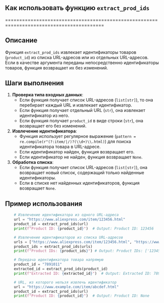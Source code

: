 ## Как использовать функцию `extract_prod_ids`
=========================================================================================

Описание
-------------------------
Функция `extract_prod_ids` извлекает идентификаторы товаров (`product_id`) из списка URL-адресов или из отдельных URL-адресов. 
Если в качестве аргумента переданы непосредственно идентификаторы товаров, функция возвращает их без изменений.

Шаги выполнения
-------------------------
1. **Проверка типа входных данных**:  
    - Если функция получает список URL-адресов (`list[str]`), то она перебирает каждый URL и извлекает идентификатор.
    - Если функция получает отдельный URL (`str`), она извлекает идентификатор из него.
    - Если функция получает `product_id` в виде строки (`str`), она возвращает его без изменений.
2. **Извлечение идентификатора**: 
    - Функция использует регулярное выражение (`pattern = re.compile(r"(?:item/|/)?(\\d+)\\.html)`) для поиска идентификатора товара в URL-адресе.
    - Если идентификатор найден, функция возвращает его. 
    - Если идентификатор не найден, функция возвращает `None`.
3. **Обработка списка**: 
    - Если функция получает список URL-адресов (`list[str]`), она возвращает новый список, содержащий только найденные идентификаторы.
    - Если в списке нет найденных идентификаторов, функция возвращает `None`.

Пример использования
-------------------------

```python
    # Извлечение идентификатора из одного URL-адреса
    url = "https://www.aliexpress.com/item/123456.html"
    product_id = extract_prod_ids(url)
    print(f"Product ID: {product_id}")  # Output: Product ID: 123456

    # Извлечение идентификаторов из списка URL-адресов
    urls = ["https://www.aliexpress.com/item/123456.html", "https://www.aliexpress.com/item/7891011.html"]
    product_ids = extract_prod_ids(urls)
    print(f"Product IDs: {product_ids}") # Output: Product IDs: ['123456', '7891011']

    # Передача идентификатора товара напрямую
    product_id = "7891011"
    extracted_id = extract_prod_ids(product_id)
    print(f"Extracted ID: {extracted_id}")  # Output: Extracted ID: 7891011

    # URL, из которого нельзя извлечь идентификатор
    url = "https://www.example.com/item/abcdef.html"
    product_id = extract_prod_ids(url)
    print(f"Product ID: {product_id}")  # Output: Product ID: None
```